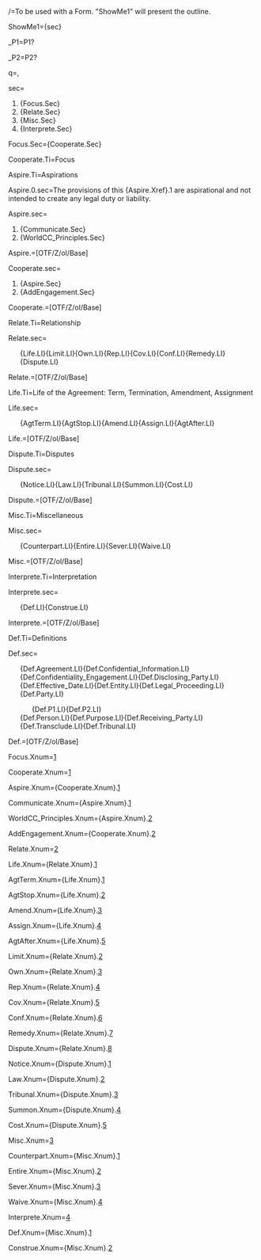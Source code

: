 /=To be used with a Form.  "ShowMe1" will present the outline.

ShowMe1={sec}

_P1=P1?

_P2=P2?

q=,

sec=<ol class="secs-and"><li>{Focus.Sec}<li>{Relate.Sec}<li>{Misc.Sec}<li>{Interprete.Sec}</ol>
  
Focus.Sec={Cooperate.Sec}

Cooperate.Ti=Focus

Aspire.Ti=Aspirations

Aspire.0.sec=The provisions of this {Aspire.Xref}.1 are aspirational and not intended to create any legal duty or liability.

Aspire.sec=<ol class="secs-and"><li>{Communicate.Sec}<li>{WorldCC_Principles.Sec}</ol>

Aspire.=[OTF/Z/ol/Base]

Cooperate.sec=<ol class="secs-and"><li>{Aspire.Sec}<li>{AddEngagement.Sec}</ol>

Cooperate.=[OTF/Z/ol/Base]  

Relate.Ti=Relationship

Relate.sec=<ol class="secs-and">{Life.LI}{Limit.LI}{Own.LI}{Rep.LI}{Cov.LI}{Conf.LI}{Remedy.LI}{Dispute.LI}</ol>

Relate.=[OTF/Z/ol/Base]

Life.Ti=Life of the Agreement: Term, Termination, Amendment, Assignment

Life.sec=<ol>{AgtTerm.LI}{AgtStop.LI}{Amend.LI}{Assign.LI}{AgtAfter.LI}</ol>

Life.=[OTF/Z/ol/Base]

Dispute.Ti=Disputes

Dispute.sec=<ol class="secs-and">{Notice.LI}{Law.LI}{Tribunal.LI}{Summon.LI}{Cost.LI}</ol>
</ol>

Dispute.=[OTF/Z/ol/Base]


Misc.Ti=Miscellaneous

Misc.sec=<ol class="secs-and">{Counterpart.LI}{Entire.LI}{Sever.LI}{Waive.LI}</ol>

Misc.=[OTF/Z/ol/Base]  


Interprete.Ti=Interpretation

Interprete.sec=<ol class="secs-and">{Def.LI}{Construe.LI}</ol>

Interprete.=[OTF/Z/ol/Base]

Def.Ti=Definitions

Def.sec=<ul class="secs-and" type="none">{Def.Agreement.LI}{Def.Confidential_Information.LI}{Def.Confidentiality_Engagement.LI}{Def.Disclosing_Party.LI}{Def.Effective_Date.LI}{Def.Entity.LI}{Def.Legal_Proceeding.LI}{Def.Party.LI}<ol>{Def.P1.LI}{Def.P2.LI}</ol>{Def.Person.LI}{Def.Purpose.LI}{Def.Receiving_Party.LI}{Def.Transclude.LI}{Def.Tribunal.LI}</ul>

Def.=[OTF/Z/ol/Base]

Focus.Xnum=<a href="#Focus.Sec" class="xref">1</a>

Cooperate.Xnum=<a href="#Cooperate.Sec" class="xref">1</a>

Aspire.Xnum={Cooperate.Xnum}.<a href="#Aspire.Sec" class="xref">1</a>

Communicate.Xnum={Aspire.Xnum}.<a href="#Cooperate.Sec" class="xref">1</a>

WorldCC_Principles.Xnum={Aspire.Xnum}.<a href="#WorldCC_Principles.Sec" class="xref">2</a>

AddEngagement.Xnum={Cooperate.Xnum}.<a href="#AddEngagement.Sec" class="xref">2</a>

Relate.Xnum=<a href="#Relate.Sec" class="xref">2</a>

Life.Xnum={Relate.Xnum}.<a href="#Life.Sec" class="xref">1</a>

AgtTerm.Xnum={Life.Xnum}.<a href="#AgtTerm.Sec" class="xref">1</a>

AgtStop.Xnum={Life.Xnum}.<a href="#AgtStop.Sec" class="xref">2</a>

Amend.Xnum={Life.Xnum}.<a href="#Amend.Sec" class="xref">3</a>

Assign.Xnum={Life.Xnum}.<a href="#Assign.Sec" class="xref">4</a>

AgtAfter.Xnum={Life.Xnum}.<a href="#AgtAfter.Sec" class="xref">5</a>

Limit.Xnum={Relate.Xnum}.<a href="#Assign.Sec" class="xref">2</a>

Own.Xnum={Relate.Xnum}.<a href="#Own.Sec" class="xref">3</a>

Rep.Xnum={Relate.Xnum}.<a href="#Rep.Sec" class="xref">4</a>

Cov.Xnum={Relate.Xnum}.<a href="#Cov.Sec" class="xref">5</a>

Conf.Xnum={Relate.Xnum}.<a href="#Conf.Sec" class="xref">6</a>

Remedy.Xnum={Relate.Xnum}.<a href="#Remedy.Sec" class="xref">7</a>

Dispute.Xnum={Relate.Xnum}.<a href="#Dispute.Sec" class="xref">8</a>

Notice.Xnum={Dispute.Xnum}.<a href="#Notice.Sec" class="xref">1</a>

Law.Xnum={Dispute.Xnum}.<a href="#Law.Sec" class="xref">2</a>

Tribunal.Xnum={Dispute.Xnum}.<a href="#Tribunal.Sec" class="xref">3</a>

Summon.Xnum={Dispute.Xnum}.<a href="#Summon.Sec" class="xref">4</a>

Cost.Xnum={Dispute.Xnum}.<a href="#Cost.Sec" class="xref">5</a>


Misc.Xnum=<a href="#Misc.Sec" class="xref">3</a>

Counterpart.Xnum={Misc.Xnum}.<a href="#Counterpart.Sec" class="xref">1</a>

Entire.Xnum={Misc.Xnum}.<a href="#Entire.Sec" class="xref">2</a>

Sever.Xnum={Misc.Xnum}.<a href="#Sever.Sec" class="xref">3</a>

Waive.Xnum={Misc.Xnum}.<a href="#Waive.Sec" class="xref">4</a>


Interprete.Xnum=<a href="#Interprete.Sec" class="xref">4</a>

Def.Xnum={Misc.Xnum}.<a href="#.Sec" class="Def.xref">1</a>

Construe.Xnum={Misc.Xnum}.<a href="#Construe.Sec" class="xref">2</a>